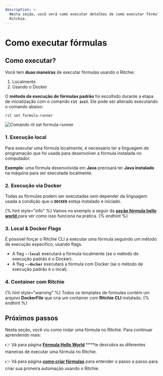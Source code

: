 ```yaml
---
description: >-
  Nesta seção, você verá como executar detalhes de como executar fórmulas no
  Ritchie.
---
```


# Como executar fórmulas

## Como executar?

Você tem **duas maneiras** de executar fórmulas usando o Ritchie:

1. Localmente
2. Usando o Docker

O **método de execução de fórmulas padrão** foi escolhido durante a etapa de inicialização com o comando **`rit init`**. Ele pode ser alterado executando o comando abaixo:

```text
rit set formula-runner
```

![Comando rit set formula-runner](../../.gitbook/assets/large-gif-1374x404-.gif)

### 1. Execução local

Para executar uma fórmula localmente, é necessário ter a linguagem de programação que foi usada para desenvolver a fórmula instalada no computador.

**Exemplo**: uma fórmula desenvolvida em **Java** precisará ter **Java instalado** na máquina para ser executada localmente.  


### 2. Execução via Docker

Todas as fórmulas podem ser executadas sem depender da linguagem usada a condição que  o **`DOCKER`** esteja instalado e iniciado.

{% hint style="info" %}
Vamos no exemplo a seguir da [**seção fórmula hello world** ](formula-hello-world.md)para ver como isso funciona na prática.
{% endhint %}



### 3. Local & Docker Flags

É possível forçar o Ritchie CLI a executar uma fórmula seguindo um método de execução específico, usando flags.

* A flag **`--local`** executará a fórmula localmente \(se o método de execução padrão é o Docker\). 
* A flag **`--docker`** executará a fórmula com Docker \(se o método de execução padrão é o local\). 

### 4. Container com Ritchie

{% hint style="warning" %}
Todos os templates de formulas contém um arquivo **DockerFile** que cria um container com **Ritchie CLI** instalado.
{% endhint %}

## Próximos passos 

Nesta seção, você viu como rodar uma fórmula no Ritchie. Para continuar aprendendo mais:

👉 Vá para página [**Fórmula Hello World**](formula-hello-world.md) ****te descubra as diferentes maneiras de executar uma fórmula no Ritchie.

👉 Vá para página [**como criar fórmulas**](../como-criar-formulas.md) para entender o passo a passo para criar sua primeira automação usando o Ritchie.

